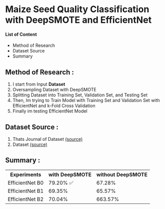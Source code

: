 # Maize Seed Quality Classification with DeepSMOTE and EfficientNet

#### List of Content
<ul>
  <li>Method of Research</li>
  <li>Dataset Source</li>
  <li>Summary</li>
</ul>

## Method of Research :
<ol>
  <li> I start from Input <b>Dataset</b> </li>
  <li> Oversampling Dataset with DeepSMOTE</li>
  <li> Splitting Dataset into Training Set, Validation Set, and Testing Set</li>
  <li> Then, Im trying to Train Model with Training Set and Validation Set with EfficientNet and k-Fold Cross Validation </li>
  <li> Finally im testing EfficientNet Model</li>
</ol>

## Dataset Source :
<ol>
  <li> Thats Journal of Dataset <a href="https://arxiv.org/pdf/2110.00777">(source)</a></li>
  <li> Dataset <a href="https://naagar.github.io/cornseedsdataset/">(source)</a> </li>
</ol>

## Summary :
<table>
  <tr>
    <th>Experiments</th>
    <th>with DeepSMOTE</th>
    <th>without DeepSMOTE</th>
  </tr>
  <tr>
    <td>EfficientNet B0</td>
    <td>79.20% ✅</td>
    <td>67.28%</td>
  </tr>
  <tr>
    <td>EfficientNet B1</td>
    <td>69.35%</td>
    <td>65.57%</td>
  </tr>
  <tr>
    <td>EfficientNet B2</td>
    <td>70.04%</td>
    <td>663.57%</td>
  </tr>
</table>

